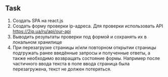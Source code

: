 ## Task

1. Создать SPA на react.js
2. Создать форму проверки ip-адреса. Для проверки использовать API https://2ip.ua/ru/api/our-api
3. Выводить результаты проверки под формой и сохранять их в локальном хранилище
4. При перезагрузке страницы и/или повторном открытии страницы подгружать ранее введённые запросы и полученные ответы, а также необходимо возвращать состояние формы. Например после частичного ввода текста в поле ввода страница была перезагружена, текст не должен потеряться.